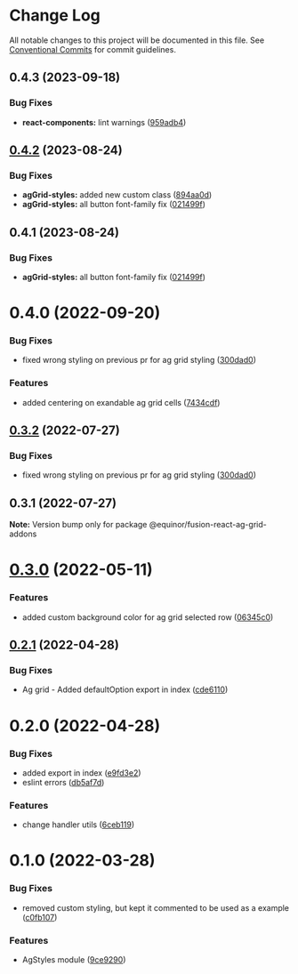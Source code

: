 # Change Log

All notable changes to this project will be documented in this file.
See [Conventional Commits](https://conventionalcommits.org) for commit guidelines.

## 0.4.3 (2023-09-18)


### Bug Fixes

* **react-components:** lint warnings ([959adb4](https://github.com/equinor/fusion-react-components/commit/959adb4f470016f3873733ad60a9317023d3b5a1))





## [0.4.2](https://github.com/equinor/fusion-react-components/compare/@equinor/fusion-react-ag-grid-addons@0.4.1...@equinor/fusion-react-ag-grid-addons@0.4.2) (2023-08-24)


### Bug Fixes

* **agGrid-styles:** added new custom class ([894aa0d](https://github.com/equinor/fusion-react-components/commit/894aa0d10f5c0a40f2f273bd50e54ff78377c3da))
* **agGrid-styles:** all button font-family fix ([021499f](https://github.com/equinor/fusion-react-components/commit/021499facf407400988503b2424e2bcc016c1fec))





## 0.4.1 (2023-08-24)


### Bug Fixes

* **agGrid-styles:** all button font-family fix ([021499f](https://github.com/equinor/fusion-react-components/commit/021499facf407400988503b2424e2bcc016c1fec))





# 0.4.0 (2022-09-20)


### Bug Fixes

* fixed wrong styling on previous pr for ag grid styling ([300dad0](https://github.com/equinor/fusion-react-components/commit/300dad078a08381de4f18370eee3197a9a426e52))


### Features

* added centering on exandable ag grid cells ([7434cdf](https://github.com/equinor/fusion-react-components/commit/7434cdf4e543dc200b3bf4d7a7d5696d64ed1518))





## [0.3.2](https://github.com/equinor/fusion-react-components/compare/@equinor/fusion-react-ag-grid-addons@0.3.1...@equinor/fusion-react-ag-grid-addons@0.3.2) (2022-07-27)


### Bug Fixes

* fixed wrong styling on previous pr for ag grid styling ([300dad0](https://github.com/equinor/fusion-react-components/commit/300dad078a08381de4f18370eee3197a9a426e52))





## 0.3.1 (2022-07-27)

**Note:** Version bump only for package @equinor/fusion-react-ag-grid-addons





# [0.3.0](https://github.com/equinor/fusion-react-components/compare/@equinor/fusion-react-ag-grid-addons@0.2.1...@equinor/fusion-react-ag-grid-addons@0.3.0) (2022-05-11)


### Features

* added custom background color for ag grid selected row ([06345c0](https://github.com/equinor/fusion-react-components/commit/06345c02569292c08b0e6c494061506582e5f357))





## [0.2.1](https://github.com/equinor/fusion-react-components/compare/@equinor/fusion-react-ag-grid-addons@0.2.0...@equinor/fusion-react-ag-grid-addons@0.2.1) (2022-04-28)


### Bug Fixes

* Ag grid - Added defaultOption export in index ([cde6110](https://github.com/equinor/fusion-react-components/commit/cde611021db0cfd21ca6f631abf2a4765cc844c3))





# 0.2.0 (2022-04-28)


### Bug Fixes

* added export in index ([e9fd3e2](https://github.com/equinor/fusion-react-components/commit/e9fd3e2dae78de5df682843b0ed8b8bc69af09b0))
* eslint errors ([db5af7d](https://github.com/equinor/fusion-react-components/commit/db5af7d4f41f16a4e41a6e52b9f5623046989cbe))


### Features

* change handler utils ([6ceb119](https://github.com/equinor/fusion-react-components/commit/6ceb119725ca515cfac6d9a73c9c20bee1fd9b3b))





# 0.1.0 (2022-03-28)


### Bug Fixes

* removed custom styling, but kept it commented to be used as a example ([c0fb107](https://github.com/equinor/fusion-react-components/commit/c0fb107087a9c3b52f18aaa3f368f0e0dadeee4d))


### Features

* AgStyles module ([9ce9290](https://github.com/equinor/fusion-react-components/commit/9ce92909013ae37c319f494225253a558f2d7781))
